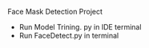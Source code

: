 Face Mask Detection Project
- Run Model Trining. py in IDE terminal
- Run FaceDetect.py in terminal 
